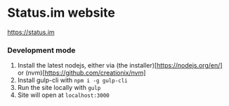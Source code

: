 # Status.im website

https://status.im

### Development mode

1. Install the latest nodejs, either via (the installer)[https://nodejs.org/en/] or (nvm)[https://github.com/creationix/nvm]
2. Install gulp-cli with `npm i -g gulp-cli`
3. Run the site locally with `gulp`
4. Site will open at `localhost:3000`
